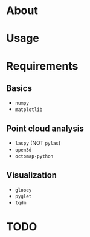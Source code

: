# About

# Usage 

# Requirements
## Basics
- `numpy`
- `matplotlib`
## Point cloud analysis
- `laspy` (NOT `pylas`)
- `open3d`
- `octomap-python`
## Visualization
- `glooey`
- `pyglet`
- `tqdm`

# TODO

